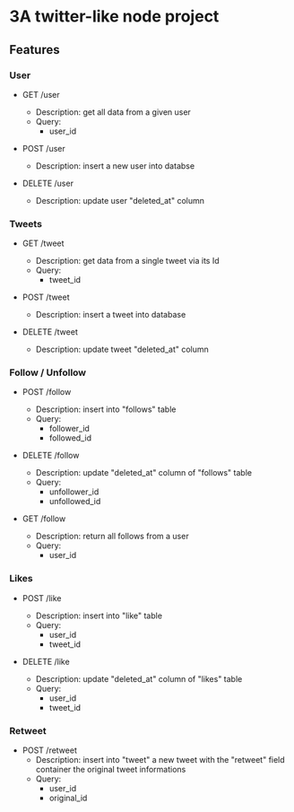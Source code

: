 # 3A twitter-like node project

## Features

### User

- GET /user
	- Description: get all data from a given user
	- Query:
		- user_id

- POST /user
	- Description: insert a new user into databse

- DELETE /user
	- Description: update user "deleted_at" column

### Tweets

- GET /tweet
	- Description: get data from a single tweet via its Id
	- Query: 
		- tweet_id

- POST /tweet
	- Description: insert a tweet into database

- DELETE /tweet
	- Description: update tweet "deleted_at" column

### Follow / Unfollow

- POST /follow
	- Description: insert into "follows" table
	- Query:
		- follower_id
		- followed_id

- DELETE /follow 
	- Description: update "deleted_at" column of "follows" table
	- Query:
		- unfollower_id
		- unfollowed_id

- GET /follow
	- Description: return all follows from a user
	- Query:
		- user_id

### Likes

- POST /like
	- Description: insert into "like" table
	- Query:
		- user_id
		- tweet_id

- DELETE /like
	- Description: update "deleted_at" column of "likes" table
	- Query:
		- user_id
		- tweet_id

### Retweet

- POST /retweet
	- Description: insert into "tweet" a new tweet with the "retweet" field container the original tweet informations
	- Query:
		- user_id
		- original_id



